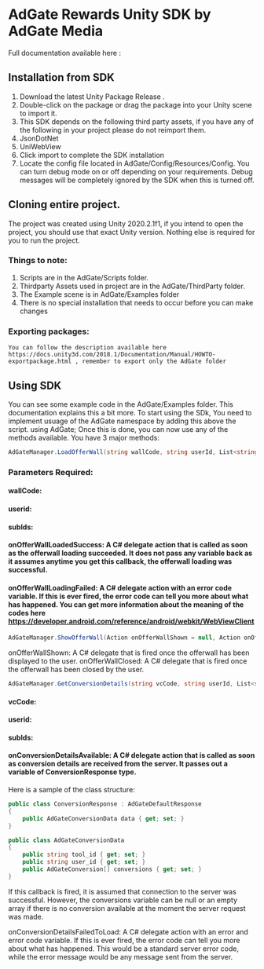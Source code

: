 # AdGate Rewards Unity SDK by AdGate Media 
Full documentation available here :
## Installation from SDK
1.	Download the latest Unity Package Release .
2.	 Double-click on the package or drag the package into your Unity scene to import it.
3.	This SDK depends on the following third party assets, if you have any of the following in your project please do not reimport them.
1.	JsonDotNet
2.	UniWebView
6. Click import to complete the SDK installation
7. Locate the config file located in AdGate/Config/Resources/Config. You can turn debug mode on or off depending on your requirements. Debug messages will be completely ignored by the SDK when this is turned off.
## Cloning entire project.
The project was created using Unity 2020.2.1f1, if you intend to open the project, you should use that exact Unity version. Nothing else is required for you to run the project. 
### Things to note:
1.	Scripts are in the AdGate/Scripts folder.
2.	Thirdparty Assets used in project are in the AdGate/ThirdParty folder.
3.	The Example scene is in AdGate/Examples folder
4.	There is no special installation that needs to occur before you can make changes 

### Exporting packages:
	You can follow the description available here https://docs.unity3d.com/2018.1/Documentation/Manual/HOWTO-exportpackage.html , remember to export only the AdGate folder

## Using SDK
You can see some example code in the AdGate/Examples folder. This documentation explains this a bit more. 
To start using the SDk, You need to implement usuage of the AdGate namespace by adding this above the script.
using AdGate;
Once this is done, you can now use any of the methods available. 
You have 3 major methods:
``` c#
AdGateManager.LoadOfferWall(string wallCode, string userId, List<string> subIds = null, Action onOfferWallLoadedSuccess = null, Action<int> onOfferWallLoadingFailed = null);
```
### Parameters Required:
#### wallCode:
#### userid:
#### subIds:
#### onOfferWallLoadedSuccess: A C# delegate action that is called as soon as the offerwall loading succeeded. It does not pass any variable back as it assumes anytime you get this callback, the offerwall loading was successful.
#### onOfferWallLoadingFailed: A C# delegate action with an error code variable. If this is ever fired, the error code can tell you more about what has happened. You can get more information about the meaning of the codes here https://developer.android.com/reference/android/webkit/WebViewClient 
``` c#
AdGateManager.ShowOfferWall(Action onOfferWallShown = null, Action onOfferWallClosed = null);
```
onOfferWallShown: A C# delegate that is fired once the offerwall has been displayed to the user.
onOfferWallClosed: A C# delegate that is fired once the offerwall has been closed by the user.
``` c#
AdGateManager.GetConversionDetails(string vcCode, string userId, List<string> subIds = null, Action<ConversionResponse> onConversionDetailsAvailable = null, Action<string, int> onConversionDetailsFailedToLoad = null);
```
#### vcCode:
#### userid:
#### subIds:
#### onConversionDetailsAvailable: A C# delegate action that is called as soon as conversion details are received from the server. It passes out a variable of ConversionResponse type. 
Here is a sample of the class structure:

``` c#
public class ConversionResponse : AdGateDefaultResponse
{
    public AdGateConversionData data { get; set; }
}

public class AdGateConversionData
{
    public string tool_id { get; set; }
    public string user_id { get; set; }
    public AdGateConversion[] conversions { get; set; }
}
```
If this callback is fired, it is assumed that connection to the server was successful. However, the conversions variable can be null or an empty array if there is no conversion available at the moment the server request was made.

onConversionDetailsFailedToLoad: A C# delegate action with an error and error code variable. If this is ever fired, the error code can tell you more about what has happened. This would be a standard server error code, while the error message would be any message sent from the server.
